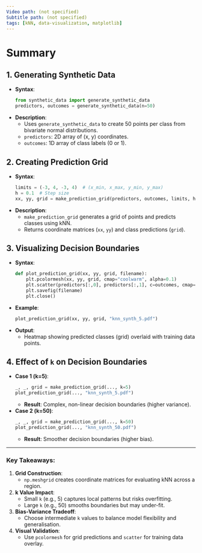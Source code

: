 ```yaml
---
Video path: (not specified)  
Subtitle path: (not specified)  
tags: [kNN, data-visualization, matplotlib]  
---
```


# Summary

## 1. **Generating Synthetic Data**  
   - **Syntax**:  
     ```python  
     from synthetic_data import generate_synthetic_data  
     predictors, outcomes = generate_synthetic_data(n=50)  
     ```  
   - **Description**:  
     - Uses `generate_synthetic_data` to create 50 points per class from bivariate normal distributions.  
     - `predictors`: 2D array of (x, y) coordinates.  
     - `outcomes`: 1D array of class labels (0 or 1).  

## 2. **Creating Prediction Grid**  
   - **Syntax**:  
     ```python  
     limits = (-3, 4, -3, 4)  # (x_min, x_max, y_min, y_max)  
     h = 0.1  # Step size  
     xx, yy, grid = make_prediction_grid(predictors, outcomes, limits, h, k=5)  
     ```  
   - **Description**:  
     - `make_prediction_grid` generates a grid of points and predicts classes using kNN.  
     - Returns coordinate matrices (`xx`, `yy`) and class predictions (`grid`).  

## 3. **Visualizing Decision Boundaries**  
   - **Syntax**:  
     ```python  
     def plot_prediction_grid(xx, yy, grid, filename):  
         plt.pcolormesh(xx, yy, grid, cmap="coolwarm", alpha=0.1)  
         plt.scatter(predictors[:,0], predictors[:,1], c=outcomes, cmap="coolwarm")  
         plt.savefig(filename)  
         plt.close()  
     ```  
   - **Example**:  
     ```python  
     plot_prediction_grid(xx, yy, grid, "knn_synth_5.pdf")  
     ```  
   - **Output**:  
     - Heatmap showing predicted classes (grid) overlaid with training data points.  

## 4. **Effect of `k` on Decision Boundaries**  
   - **Case 1 (k=5)**:  
     ```python  
     _, _, grid = make_prediction_grid(..., k=5)  
     plot_prediction_grid(..., "knn_synth_5.pdf")  
     ```  
     - **Result**: Complex, non-linear decision boundaries (higher variance).  
   - **Case 2 (k=50)**:  
     ```python  
     _, _, grid = make_prediction_grid(..., k=50)  
     plot_prediction_grid(..., "knn_synth_50.pdf")  
     ```  
     - **Result**: Smoother decision boundaries (higher bias).  

---

### Key Takeaways:  
1. **Grid Construction**:  
   - `np.meshgrid` creates coordinate matrices for evaluating kNN across a region.  
2. **k Value Impact**:  
   - Small `k` (e.g., 5) captures local patterns but risks overfitting.  
   - Large `k` (e.g., 50) smooths boundaries but may under-fit.  
3. **Bias-Variance Tradeoff**:  
   - Choose intermediate `k` values to balance model flexibility and generalisation.  
4. **Visual Validation**:  
   - Use `pcolormesh` for grid predictions and `scatter` for training data overlay.  